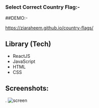 ### Select Correct Country Flag:-

##DEMO:-


https://ziaraheem.github.io/country-flags/


## Library (Tech)

- ReactJS
- JavaScript
- HTML
- CSS


## Screenshots:


.
![screen](https://ibb.co/yFfTXMm)
